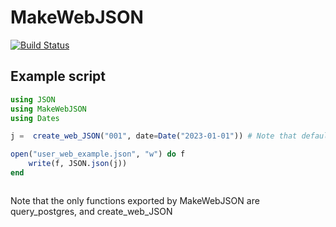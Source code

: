 # MakeWebJSON

[![Build Status](https://github.com/StirlingSmith/MakeWebJSON.jl/actions/workflows/CI.yml/badge.svg?branch=main)](https://github.com/StirlingSmith/MakeWebJSON.jl/actions/workflows/CI.yml?query=branch%3Amain)

## Example script
```julia
using JSON
using MakeWebJSON
using Dates

j =  create_web_JSON("001", date=Date("2023-01-01")) # Note that default date is date=today()

open("user_web_example.json", "w") do f
    write(f, JSON.json(j))
end



```
Note that the only functions exported by MakeWebJSON are query_postgres, and create_web_JSON